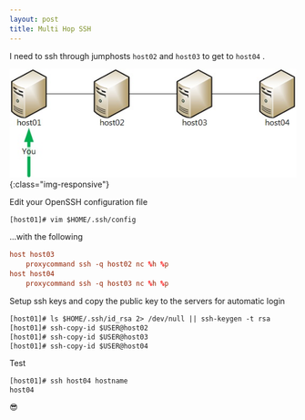 ```yaml
---
layout: post
title: Multi Hop SSH
---
```


I need to ssh through jumphosts `host02` and `host03` to get to `host04` .

![SSH Multihop](/public/img/multihop-ssh/hosts.jpg){:class="img-responsive"}


Edit your OpenSSH configuration file

```
[host01]# vim $HOME/.ssh/config
```

...with the following

```conf
host host03
    proxycommand ssh -q host02 nc %h %p
host host04
    proxycommand ssh -q host03 nc %h %p
```

Setup ssh keys and copy the public key to the servers for automatic login

```
[host01]# ls $HOME/.ssh/id_rsa 2> /dev/null || ssh-keygen -t rsa
[host01]# ssh-copy-id $USER@host02
[host01]# ssh-copy-id $USER@host03
[host01]# ssh-copy-id $USER@host04
```

Test

```
[host01]# ssh host04 hostname
host04
```

:sunglasses:
